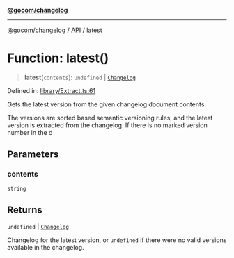 [**@gocom/changelog**](../README.md)

***

[@gocom/changelog](../README.md) / [API](../Public/API.md) / latest

# Function: latest()

> **latest**(`contents`): `undefined` \| [`Changelog`](../Types/API.Changelog.md)

Defined in: [library/Extract.ts:61](https://github.com/gocom/changelog/blob/dfbd85c4c9fd82309397c2119164c582a7910c7e/src/library/Extract.ts#L61)

Gets the latest version from the given changelog document contents.

The versions are sorted based semantic versioning rules, and the latest version is
extracted from the changelog. If there is no marked version number in the d

## Parameters

### contents

`string`

## Returns

`undefined` \| [`Changelog`](../Types/API.Changelog.md)

Changelog for the latest version, or `undefined` if there were no valid versions
available in the changelog.
